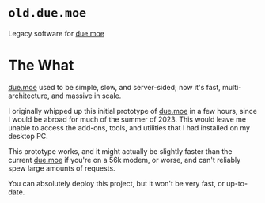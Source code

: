# `old.due.moe`

Legacy software for [due.moe](https://due.moe)


# The What

[due.moe](https://due.moe) used to be simple, slow, and server-sided; now it's fast, multi-architecture, and massive in scale.

I originally whipped up this initial prototype of [due.moe](https://due.moe) in a few hours, since I would be abroad for much of the summer of 2023. This would leave me unable to access the add-ons, tools, and utilities that I had installed on my desktop PC.

This prototype works, and it might actually be slightly faster than the current [due.moe](https://due.moe) if you're on a 56k modem, or worse, and can't reliably spew large amounts of requests.

You can absolutely deploy this project, but it won't be very fast, or up-to-date.
